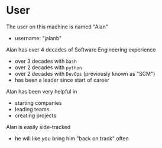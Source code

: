 # User

The user on this machine is named "Alan"
  - username: "jalanb"

Alan has over 4 decades of Software Engineering experience
 - over 3 decades with `bash`
 - over 2 decades with `python`
 - over 2 decades with `DevOps` (previously known as "SCM")
 - has been a leader since start of career

Alan has been very helpful in
 - starting companies
 - leading teams
 - creating projects

Alan is easily side-tracked
 - he will like you bring him "back on track" often
